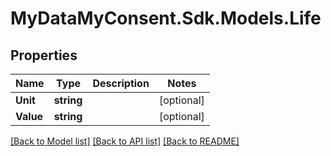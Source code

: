 # MyDataMyConsent.Sdk.Models.Life

## Properties

Name | Type | Description | Notes
------------ | ------------- | ------------- | -------------
**Unit** | **string** |  | [optional] 
**Value** | **string** |  | [optional] 

[[Back to Model list]](../README.md#documentation-for-models) [[Back to API list]](../README.md#documentation-for-api-endpoints) [[Back to README]](../README.md)

